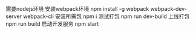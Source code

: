 需要nodejs环境
安装webpack环境 npm install -g webpack webpack-dev-server webpack-cli
安装所需包 npm i
测试打包 npm run dev-build
上线打包 npm run build
启动开发服务 npm start 